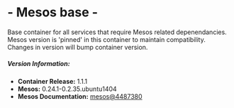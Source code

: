 # - Mesos base -

Base container for all services that require Mesos related depenendancies. Mesos version is 'pinned' in this container to maintain compatibility. Changes in version will bump container version.

##### Version Information:

* **Container Release:** 1.1.1
* **Mesos:** 0.24.1-0.2.35.ubuntu1404
* **Mesos Documentation:** [mesos@4487380](https://github.com/apache/mesos/tree/44873806c2bb55da37e9adbece938274d8cd7c48/docs)

